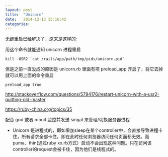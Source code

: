 ```yaml
---
layout: post
title:  "Unicorn"
date:   2014-12-13 15:16:42
categories: 
---
```


无缝重启已经解决了，原来是这样的:

用这个命令就能通知 unicorn 进程重启

    kill -USR2 `cat /rails/app/path/tmp/pids/unicorn.pid`
    
但是之前一直没成的原因是 unicorn.rb 里面有项 preload_app 开启了，将它去掉就可以用上面的命令重启

    preload_app true
    
http://stackoverflow.com/questions/5794176/restart-unicorn-with-a-usr2-quitting-old-master

https://ruby-china.org/topics/35

配合 god 或者 monit 监控并发送 singal 来管理/切换服务器进程

* Unicorn 是进程式的，即如果加sleep在某个controller中，会直接导致进程卡住，所有请求全部卡住。即在此时任何浏览器访问任何页面都无效。而puma、thin(通过ruby xx.rb方式）启动不会出现这种问题。只在访问该controller的request会被卡住，因为他们是线程式的。